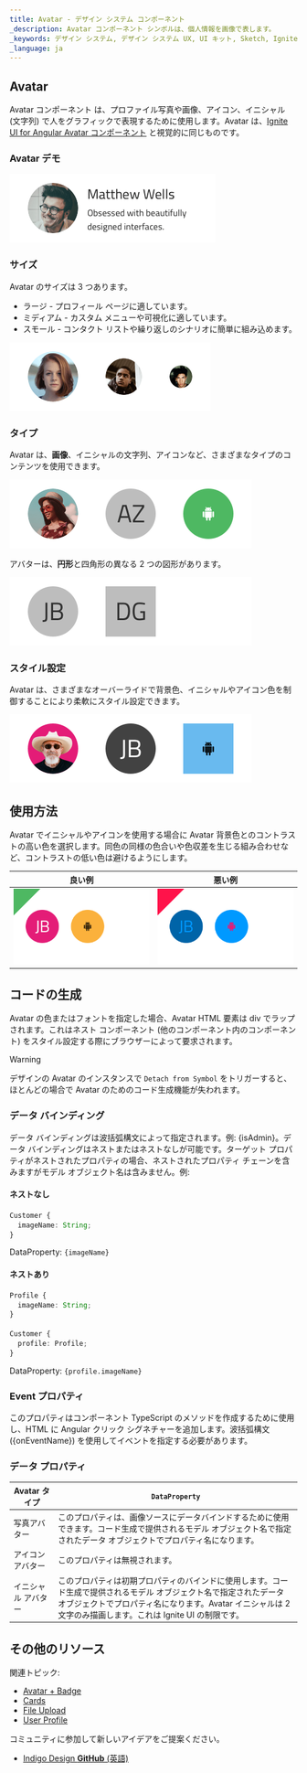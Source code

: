 ```yaml
---
title: Avatar - デザイン システム コンポーネント
_description: Avatar コンポーネント シンボルは、個人情報を画像で表します。 
_keywords: デザイン システム, デザイン システム UX, UI キット, Sketch, Ignite UI for Angular, Sketch to Angular, Angular, Angular デザイン システム, Sketch からコードをエクスポート, Angular 用のデザイン キット, Sketch HTML, Sketch to HTML, Sketch UI キット
_language: ja
---
```


## Avatar

Avatar コンポーネント は、プロファイル写真や画像、アイコン、イニシャル (文字列) で人をグラフィックで表現するために使用します。Avatar は、[Ignite UI for Angular Avatar コンポーネント](https://jp.infragistics.com/products/ignite-ui-angular/angular/components/avatar.html) と視覚的に同じものです。

### Avatar デモ

<img src="../images/avatar_demo.png" srcset="../images/avatar_demo@2x.png 2x" />

### サイズ

Avatar のサイズは 3 つあります。

- ラージ - プロフィール ページに適しています。
- ミディアム - カスタム メニューや可視化に適しています。
- スモール - コンタクト リストや繰り返しのシナリオに簡単に組み込めます。

<img src="../images/avatar_sizes.png" srcset="../images/avatar_sizes@2x.png 2x" />

### タイプ

Avatar は、**画像**、イニシャルの文字列、アイコンなど、さまざまなタイプのコンテンツを使用できます。

<img src="../images/avatar_content.png" srcset="../images/avatar_content@2x.png 2x" />

アバターは、**円形**と四角形の異なる 2 つの図形があります。

<img src="../images/avatar_type.png" srcset="../images/avatar_type@2x.png 2x" />

### スタイル設定

Avatar は、さまざまなオーバーライドで背景色、イニシャルやアイコン色を制御することにより柔軟にスタイル設定できます。

<img src="../images/avatar_styling.png" srcset="../images/avatar_styling@2x.png 2x" />

## 使用方法

Avatar でイニシャルやアイコンを使用する場合に Avatar 背景色とのコントラストの高い色を選択します。同色の同様の色合いや色収差を生じる組み合わせなど、コントラストの低い色は避けるようにします。

| 良い例                                                                             |悪い例                                                                              |
| ------------------------------------------------------------------------------ | ---------------------------------------------------------------------------------- |
| <img src="../images/avatar_do1.png" srcset="../images/avatar_do1@2x.png 2x" />|<img src="../images/avatar_dont1.png" srcset="../images/avatar_dont1@2x.png 2x" /> |

## コードの生成

Avatar の色またはフォントを指定した場合、Avatar HTML 要素は div でラップされます。これはネスト コンポーネント (他のコンポーネント内のコンポーネント) をスタイル設定する際にブラウザーによって要求されます。

> [!WARNING]
> デザインの Avatar のインスタンスで `Detach from Symbol` をトリガーすると、ほとんどの場合で Avatar のためのコード生成機能が失われます。

### データ バインディング

データ バインディングは波括弧構文によって指定されます。例: {isAdmin}。データ バインディングはネストまたはネストなしが可能です。ターゲット プロパティがネストされたプロパティの場合、ネストされたプロパティ チェーンを含みますがモデル オブジェクト名は含みません。例:

#### ネストなし

```typescript
Customer {
  imageName: String;
}
```

DataProperty: `{imageName}`

#### ネストあり

```typescript
Profile {
  imageName: String;
}

Customer {
  profile: Profile;
}
```

DataProperty: `{profile.imageName}`

### Event プロパティ

このプロパティはコンポーネント TypeScript のメソッドを作成するために使用し、HTML に Angular クリック シグネチャーを追加します。波括弧構文 ({onEventName}) を使用してイベントを指定する必要があります。

### データ プロパティ

| Avatar タイプ     |`DataProperty`                                                                                                                                                                                                                                                                                         |
| --------------- | -------------------------------------------------------------------------------------------------------------------------------------------------------------------------------------------------------------------------------------------------------------------------------------------------------- |
| 写真アバター|このプロパティは、画像ソースにデータバインドするために使用できます。コード生成で提供されるモデル オブジェクト名で指定されたデータ オブジェクトでプロパティ名になります。                                                                                     |
| アイコン アバター     |このプロパティは無視されます。                                                                                                                                                                                                                                                                                |
| イニシャル アバター|このプロパティは初期プロパティのバインドに使用します。コード生成で提供されるモデル オブジェクト名で指定されたデータ オブジェクトでプロパティ名になります。Avatar イニシャルは 2 文字のみ描画します。これは Ignite UI の制限です。 |

## その他のリソース

関連トピック:

- [Avatar + Badge](../patterns/avatar-badge.md)
- [Cards](cards.md)
- [File Upload](../patterns/file-upload.md)
- [User Profile](../patterns/user-profile.md)
  <div class="divider--half"></div>

コミュニティに参加して新しいアイデアをご提案ください。

- [Indigo Design **GitHub** (英語)](https://github.com/IgniteUI/design-system-docfx)
